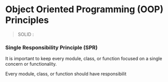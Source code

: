 # Object Oriented Programming (OOP) Principles

> SOLID : 

### Single Responsibility Principle (SPR)

It is important to keep every module, class, or function focused on a single concern or functionality.

Every module, class, or function should have responsibilit